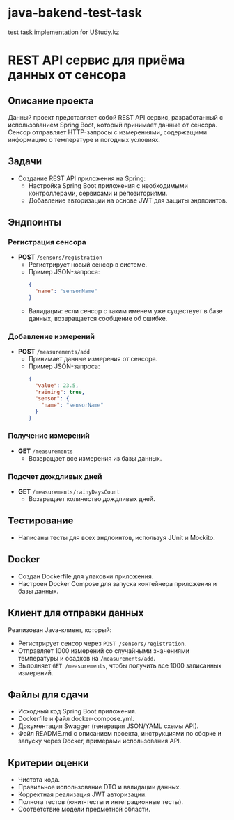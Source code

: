 # java-bakend-test-task
test task implementation for UStudy.kz

# REST API сервис для приёма данных от сенсора

## Описание проекта

Данный проект представляет собой REST API сервис, разработанный с использованием Spring Boot, который принимает данные от сенсора. Сенсор отправляет HTTP-запросы с измерениями, содержащими информацию о температуре и погодных условиях.

## Задачи

- Создание REST API приложения на Spring:
  - Настройка Spring Boot приложения с необходимыми контроллерами, сервисами и репозиториями.
  - Добавление авторизации на основе JWT для защиты эндпоинтов.

## Эндпоинты

### Регистрация сенсора

- **POST** `/sensors/registration`
  - Регистрирует новый сенсор в системе.
  - Пример JSON-запроса:
    ```json
    {
      "name": "sensorName"
    }
    ```
  - Валидация: если сенсор с таким именем уже существует в базе данных, возвращается сообщение об ошибке.

### Добавление измерений

- **POST** `/measurements/add`
  - Принимает данные измерения от сенсора.
  - Пример JSON-запроса:
    ```json
    {
      "value": 23.5,
      "raining": true,
      "sensor": {
        "name": "sensorName"
      }
    }
    ```

### Получение измерений

- **GET** `/measurements`
  - Возвращает все измерения из базы данных.

### Подсчет дождливых дней

- **GET** `/measurements/rainyDaysCount`
  - Возвращает количество дождливых дней.

## Тестирование

- Написаны тесты для всех эндпоинтов, используя JUnit и Mockito.

## Docker

- Создан Dockerfile для упаковки приложения.
- Настроен Docker Compose для запуска контейнера приложения и базы данных.

## Клиент для отправки данных

Реализован Java-клиент, который:
- Регистрирует сенсор через `POST /sensors/registration`.
- Отправляет 1000 измерений со случайными значениями температуры и осадков на `/measurements/add`.
- Выполняет `GET /measurements`, чтобы получить все 1000 записанных измерений.

## Файлы для сдачи

- Исходный код Spring Boot приложения.
- Dockerfile и файл docker-compose.yml.
- Документация Swagger (генерация JSON/YAML схемы API).
- Файл README.md с описанием проекта, инструкциями по сборке и запуску через Docker, примерами использования API.

## Критерии оценки

- Чистота кода.
- Правильное использование DTO и валидации данных.
- Корректная реализация JWT авторизации.
- Полнота тестов (юнит-тесты и интеграционные тесты).
- Соответствие модели предметной области.
